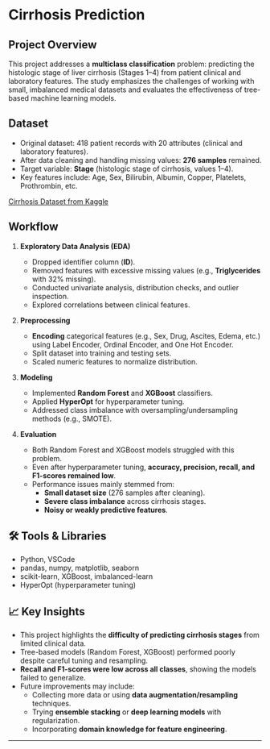 # Cirrhosis Prediction
## Project Overview
This project addresses a **multiclass classification** problem: predicting the histologic stage of liver cirrhosis (Stages 1–4) from patient clinical and laboratory features. The study emphasizes the challenges of working with small, imbalanced medical datasets and evaluates the effectiveness of tree-based machine learning models.

## Dataset
- Original dataset: 418 patient records with 20 attributes (clinical and laboratory features).  
- After data cleaning and handling missing values: **276 samples** remained.  
- Target variable: **Stage** (histologic stage of cirrhosis, values 1–4).  
- Key features include: Age, Sex, Bilirubin, Albumin, Copper, Platelets, Prothrombin, etc.  

[Cirrhosis Dataset from Kaggle](https://www.kaggle.com/datasets/fedesoriano/cirrhosis-prediction-dataset)

## Workflow
1. **Exploratory Data Analysis (EDA)**  
   - Dropped identifier column (**ID**).  
   - Removed features with excessive missing values (e.g., **Triglycerides** with 32% missing).  
   - Conducted univariate analysis, distribution checks, and outlier inspection.  
   - Explored correlations between clinical features.  

2. **Preprocessing**  
   - **Encoding** categorical features (e.g., Sex, Drug, Ascites, Edema, etc.) using Label Encoder, Ordinal Encoder, and One Hot Encoder.  
   - Split dataset into training and testing sets.  
   - Scaled numeric features to normalize distribution.  

3. **Modeling**  
   - Implemented **Random Forest** and **XGBoost** classifiers.  
   - Applied **HyperOpt** for hyperparameter tuning.  
   - Addressed class imbalance with oversampling/undersampling methods (e.g., SMOTE).  

4. **Evaluation**  
   - Both Random Forest and XGBoost models struggled with this problem.  
   - Even after hyperparameter tuning, **accuracy, precision, recall, and F1-scores remained low**.  
   - Performance issues mainly stemmed from:  
     - **Small dataset size** (276 samples after cleaning).  
     - **Severe class imbalance** across cirrhosis stages.  
     - **Noisy or weakly predictive features**.  

## 🛠️ Tools & Libraries
- Python, VSCode  
- pandas, numpy, matplotlib, seaborn  
- scikit-learn, XGBoost, imbalanced-learn  
- HyperOpt (hyperparameter tuning)  

## 📈 Key Insights
- This project highlights the **difficulty of predicting cirrhosis stages** from limited clinical data.  
- Tree-based models (Random Forest, XGBoost) performed poorly despite careful tuning and resampling.  
- **Recall and F1-scores were low across all classes**, showing the models failed to generalize.  
- Future improvements may include:  
  - Collecting more data or using **data augmentation/resampling** techniques.  
  - Trying **ensemble stacking** or **deep learning models** with regularization.  
  - Incorporating **domain knowledge for feature engineering**.  

---
